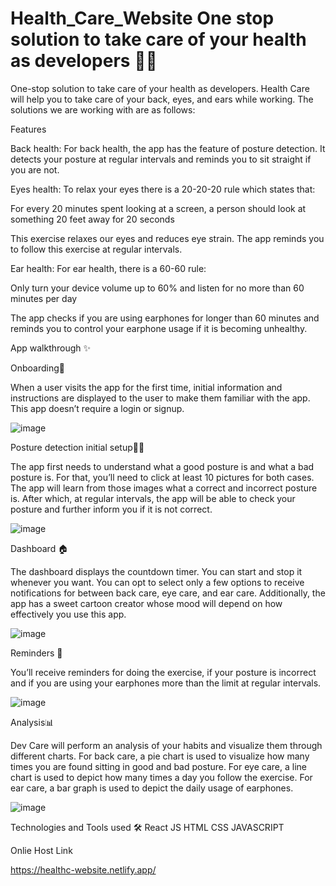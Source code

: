 # Health_Care_Website     One stop solution to take care of your health as developers 👩‍💻






One-stop solution to take care of your health as developers. Health Care will help you to take care of your back, eyes, and ears while working. The solutions we are working with are as follows:


Features

Back health:
For back health, the app has the feature of posture detection. It detects your posture at regular intervals and reminds you to sit straight if you are not.

Eyes health:
To relax your eyes there is a 20-20-20 rule which states that:

For every 20 minutes spent looking at a screen, a person should look at something 20 feet away for 20 seconds

This exercise relaxes our eyes and reduces eye strain. The app reminds you to follow this exercise at regular intervals.

Ear health:
For ear health, there is a 60-60 rule:

Only turn your device volume up to 60% and listen for no more than 60 minutes per day

The app checks if you are using earphones for longer than 60 minutes and reminds you to control your earphone usage if it is becoming unhealthy.


App walkthrough ✨


Onboarding👋

When a user visits the app for the first time, initial information and instructions are displayed to the user to make them familiar with the app. This app doesn’t require a login or signup.

![image](https://user-images.githubusercontent.com/53333326/182217073-32cf5d93-84aa-4927-8311-969c54b18a44.png)



Posture detection initial setup🧍‍♂️

The app first needs to understand what a good posture is and what a bad posture is. For that, you’ll need to click at least 10 pictures for both cases. The app will learn from those images what a correct and incorrect posture is. After which, at regular intervals, the app will be able to check your posture and further inform you if it is not correct.

![image](https://user-images.githubusercontent.com/53333326/182215067-cf4950d3-df98-499e-bb98-0f4072014cef.png)

Dashboard 🏠

The dashboard displays the countdown timer. You can start and stop it whenever you want. You can opt to select only a few options to receive notifications for between back care, eye care, and ear care. Additionally, the app has a sweet cartoon creator whose mood will depend on how effectively you use this app.

![image](https://user-images.githubusercontent.com/53333326/182215372-dac32f62-932e-4e2d-b1d5-2f449f74d28f.png)


Reminders 🔔

You’ll receive reminders for doing the exercise, if your posture is incorrect and if you are using your earphones more than the limit at regular intervals.

![image](https://user-images.githubusercontent.com/53333326/182215578-47160699-48d6-4533-8953-07cb0e9832e5.png)


Analysis📊

Dev Care will perform an analysis of your habits and visualize them through different charts. For back care, a pie chart is used to visualize how many times you are found sitting in good and bad posture. For eye care, a line chart is used to depict how many times a day you follow the exercise. For ear care, a bar graph is used to depict the daily usage of earphones.

![image](https://user-images.githubusercontent.com/53333326/182215773-ce2d711f-4366-467d-94ff-c2d40f867436.png)



Technologies and Tools used 🛠
React JS
HTML
CSS
JAVASCRIPT



Onlie  Host Link

https://healthc-website.netlify.app/
